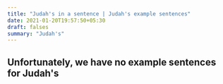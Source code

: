 ```yaml
---
title: "Judah's in a sentence | Judah's example sentences"
date: 2021-01-20T19:57:50+05:30
draft: falses
summary: "Judah's"
---
```

## Unfortunately, we have no example sentences for Judah's                 
